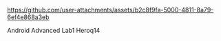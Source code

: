 https://github.com/user-attachments/assets/b2c8f9fa-5000-4811-8a79-6ef4e868a3eb

Android Advanced Lab1 
Heroq14
